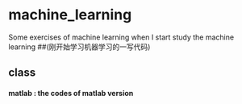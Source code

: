 # machine_learning
Some exercises of machine learning when I start study the machine learning
##(刚开始学习机器学习的一写代码)

## class
#### matlab : the codes of matlab version

